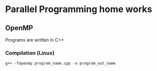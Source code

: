 # Parallel Programming home works

## OpenMP

Programs are written in C++

### Compilation (Linux)

```
g++ -fopenmp program_name.cpp -o program_out_name
```

